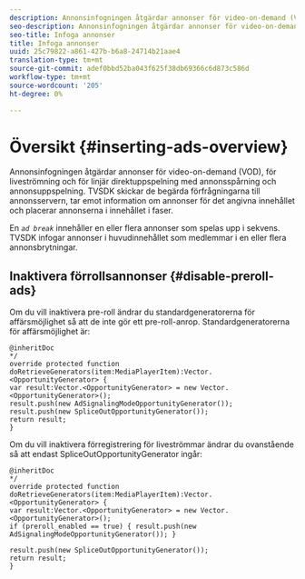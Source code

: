 ```yaml
---
description: Annonsinfogningen åtgärdar annonser för video-on-demand (VOD), för liveströmning och för linjär direktuppspelning med annonsspårning och annonsuppspelning. TVSDK skickar de begärda förfrågningarna till annonsservern, tar emot information om annonser för det angivna innehållet och placerar annonserna i innehållet i faser.
seo-description: Annonsinfogningen åtgärdar annonser för video-on-demand (VOD), för liveströmning och för linjär direktuppspelning med annonsspårning och annonsuppspelning. TVSDK skickar de begärda förfrågningarna till annonsservern, tar emot information om annonser för det angivna innehållet och placerar annonserna i innehållet i faser.
seo-title: Infoga annonser
title: Infoga annonser
uuid: 25c79822-a861-427b-b6a8-24714b21aae4
translation-type: tm+mt
source-git-commit: adef0bbd52ba043f625f38db69366c6d873c586d
workflow-type: tm+mt
source-wordcount: '205'
ht-degree: 0%

---
```



# Översikt {#inserting-ads-overview}

Annonsinfogningen åtgärdar annonser för video-on-demand (VOD), för liveströmning och för linjär direktuppspelning med annonsspårning och annonsuppspelning. TVSDK skickar de begärda förfrågningarna till annonsservern, tar emot information om annonser för det angivna innehållet och placerar annonserna i innehållet i faser.

En *`ad break`* innehåller en eller flera annonser som spelas upp i sekvens. TVSDK infogar annonser i huvudinnehållet som medlemmar i en eller flera annonsbrytningar.

## Inaktivera förrollsannonser {#disable-preroll-ads}

Om du vill inaktivera pre-roll ändrar du standardgeneratorerna för affärsmöjlighet så att de inte gör ett pre-roll-anrop. Standardgeneratorerna för affärsmöjlighet är:

```
@inheritDoc 
*/ 
override protected function doRetrieveGenerators(item:MediaPlayerItem):Vector.<OpportunityGenerator> { 
var result:Vector.<OpportunityGenerator> = new Vector.<OpportunityGenerator>(); 
result.push(new AdSignalingModeOpportunityGenerator()); 
result.push(new SpliceOutOpportunityGenerator()); 
return result; 
}
```

Om du vill inaktivera förregistrering för liveströmmar ändrar du ovanstående så att endast SpliceOutOpportunityGenerator ingår:

```
@inheritDoc 
*/ 
override protected function doRetrieveGenerators(item:MediaPlayerItem):Vector.<OpportunityGenerator> { 
var result:Vector.<OpportunityGenerator> = new Vector.<OpportunityGenerator>(); 
if (preroll_enabled == true) { result.push(new AdSignalingModeOpportunityGenerator()); } 
 
result.push(new SpliceOutOpportunityGenerator()); 
return result; 
}
```
